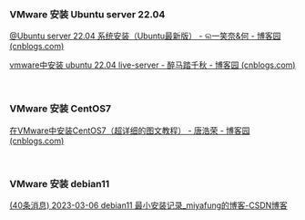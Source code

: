 ### VMware 安装 Ubuntu server 22.04

[@Ubuntu server 22.04 系统安装（Ubuntu最新版） - ଲ一笑奈&amp;何 - 博客园 (cnblogs.com)](https://www.cnblogs.com/zeny/p/16578220.html)

[vmware中安装 ubuntu 22.04 live-server - 醉马踏千秋 - 博客园 (cnblogs.com)](https://www.cnblogs.com/abc1069/p/16296050.html)

‍

### VMware 安装 CentOS7

[在VMware中安装CentOS7（超详细的图文教程） - 唐浩荣 - 博客园 (cnblogs.com)](https://www.cnblogs.com/tanghaorong/p/13210794.html#:~:text=1%E3%80%81%E6%89%93%E5%BC%80%E2%80%9CVMware%20Workstation%E2%80%9C%E8%BD%AF%E4%BB%B6%EF%BC%8C%E9%80%89%E6%8B%A9%E2%80%9D%E5%88%9B%E5%BB%BA%E6%96%B0%E7%9A%84%E8%99%9A%E6%8B%9F%E6%9C%BA%E2%80%9C%E3%80%82%202%E3%80%81%E9%80%89%E6%8B%A9%E2%80%9C%E5%85%B8%E5%9E%8B%E2%80%9D%E9%80%89%E9%A1%B9%EF%BC%8C%E7%84%B6%E5%90%8E%E4%B8%8B%E4%B8%80%E6%AD%A5%E3%80%82,3%E3%80%81%E9%80%89%E6%8B%A9%E2%80%9C%E7%A8%8D%E5%90%8E%E5%AE%89%E8%A3%85%E6%93%8D%E4%BD%9C%E7%B3%BB%E7%BB%9F%E2%80%9D%EF%BC%8C%E7%82%B9%E5%87%BB%E4%B8%8B%E4%B8%80%E6%AD%A5%E3%80%82%204%E3%80%81%E5%AE%A2%E6%88%B7%E6%9C%BA%E6%93%8D%E4%BD%9C%E9%80%89%E6%8B%A9%E2%80%9CLinux%E2%80%9D%2C%E7%89%88%E6%9C%AC%E9%80%89%E6%8B%A9%E2%80%9CCentOS%207%2064%E4%BD%8D%E2%80%9D%EF%BC%8C%E7%82%B9%E5%87%BB%E4%B8%8B%E4%B8%80%E6%AD%A5%E3%80%82)

‍

### VMware 安装 debian11

[(40条消息) 2023-03-06 debian11 最小安装记录_miyafung的博客-CSDN博客](https://blog.csdn.net/m0_38010621/article/details/129363462#:~:text=2023-03-06%20debian11%20%E6%9C%80%E5%B0%8F%E5%AE%89%E8%A3%85%E8%AE%B0%E5%BD%95%201%201.%E9%95%9C%E5%83%8F%E5%87%86%E5%A4%87%EF%BC%8C%E6%A0%B9%E6%8D%AE%E4%B8%AA%E4%BA%BA%E9%9C%80%E6%B1%82%E4%B8%8B%E8%BD%BDdebian%20%E7%89%88%E6%9C%AC%202,2.%E4%B8%8A%E4%BC%A0%E5%88%B0VSAN%20%E5%86%85%E5%AE%B9%E5%BA%93%203%203.%E5%88%86%E9%85%8D%E8%99%9A%E6%8B%9F%E4%B8%BB%E6%9C%BA%E9%85%8D%E7%BD%AE%204%204.%E5%BC%80%E5%A7%8B%E6%9C%80%E5%B0%8F%E5%AE%89%E8%A3%85%205%205.%E5%BC%80%E5%90%AFSSH)

‍
